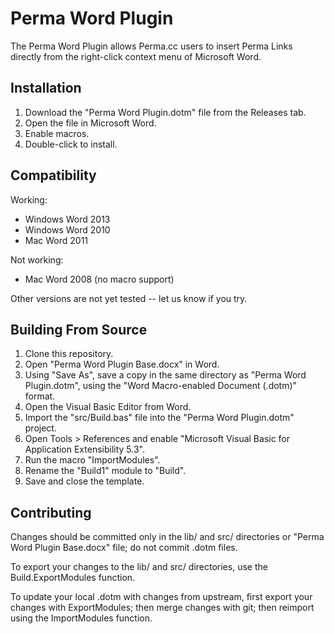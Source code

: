 Perma Word Plugin
=================

The Perma Word Plugin allows Perma.cc users to insert Perma Links directly from the right-click context menu of Microsoft Word.

## Installation

1. Download the "Perma Word Plugin.dotm" file from the Releases tab.
2. Open the file in Microsoft Word.
3. Enable macros.
4. Double-click to install.

## Compatibility

Working:

- Windows Word 2013
- Windows Word 2010
- Mac Word 2011

Not working:

- Mac Word 2008 (no macro support)

Other versions are not yet tested -- let us know if you try.

## Building From Source

1. Clone this repository.
2. Open "Perma Word Plugin Base.docx" in Word.
3. Using "Save As", save a copy in the same directory as "Perma Word Plugin.dotm", using the "Word Macro-enabled Document (.dotm)" format.
4. Open the Visual Basic Editor from Word.
5. Import the "src/Build.bas" file into the "Perma Word Plugin.dotm" project.
6. Open Tools > References and enable "Microsoft Visual Basic for Application Extensibility 5.3".
7. Run the macro "ImportModules".
8. Rename the "Build1" module to "Build".
9. Save and close the template.

## Contributing

Changes should be committed only in the lib/ and src/ directories or "Perma Word Plugin Base.docx" file; do not commit .dotm files.

To export your changes to the lib/ and src/ directories, use the Build.ExportModules function.

To update your local .dotm with changes from upstream, first export your changes with ExportModules; then merge changes with git; then reimport using the ImportModules function.
